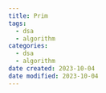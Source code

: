 ```yaml
---
title: Prim
tags:
  - dsa
  - algorithm
categories:
  - dsa
  - algorithm
date created: 2023-10-04
date modified: 2023-10-04
---
```

